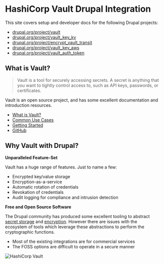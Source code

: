 # HashiCorp Vault Drupal Integration

This site covers setup and developer docs for the following Drupal projects:

* [drupal.org/project/vault](https://www.drupal.org/project/vault)
* [drupal.org/project/vault_key_kv](https://www.drupal.org/project/vault_key_kv)
* [drupal.org/project/encrypt_vault_transit](https://www.drupal.org/project/encrypt_vault_transit)
* [drupal.org/project/vault_key_aws](https://www.drupal.org/project/vault_key_aws)
* [drupal.org/project/vault_auth_token](https://www.drupal.org/project/vault_auth_token)

## What is Vault?

> Vault is a tool for securely accessing secrets. A secret is anything that you want to tightly control access to, such as API keys, passwords, or certificates.

Vault is an open source project, and has some excellent documentation and introduction resources.

* [What is Vault?](https://www.vaultproject.io/intro/index.html)
* [Common Use Cases](https://www.vaultproject.io/intro/use-cases.html)
* [Getting Started](https://www.vaultproject.io/intro/getting-started/install.html)
* [GitHub](https://github.com/hashicorp/vault)

## Why Vault with Drupal?

**Unparalleled Feature-Set**

Vault has a huge range of features. Just to name a few:

* Encrypted key/value storage
* Encryption-as-a-service
* Automatic rotation of credentials
* Revokation of credentials
* Audit logging for compliance and intrusion detection 

**Free and Open Source Software**

The Drupal community has produced some excellent tooling to abstract [secret storage](https://www.drupal.org/project/key) and [encryption](https://www.drupal.org/project/encrypt). However there are issues with the ecosystem of tools which leverage these abstractions to perform the cryptographic functions.

* Most of the existing integrations are for commercial services
* The FOSS options are difficult to operate in a secure manner


![HashiCorp Vault](/gitbook/images/vault-logo.png)